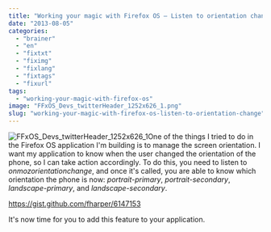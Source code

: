 ```yaml
---
title: "Working your magic with Firefox OS – Listen to orientation change"
date: "2013-08-05"
categories: 
  - "brainer"
  - "en"
  - "fixtxt"
  - "fiximg"
  - "fixlang"
  - "fixtags"
  - "fixurl"
tags: 
  - "working-your-magic-with-firefox-os"
image: "FFxOS_Devs_twitterHeader_1252x626_1.png"
slug: "working-your-magic-with-firefox-os-listen-to-orientation-change"
---
```


![FFxOS_Devs_twitterHeader_1252x626_1](images/FFxOS_Devs_twitterHeader_1252x626_1.png)One of the things I tried to do in the Firefox OS application I'm building is to manage the screen orientation. I want my application to know when the user changed the orientation of the phone, so I can take action accordingly. To do this, you need to listen to _onmozorientationchange_, and once it's called, you are able to know which orientation the phone is now: _portrait-primary_, _portrait-secondary_, _landscape-primary_, and _landscape-secondary_.

https://gist.github.com/fharper/6147153

It's now time for you to add this feature to your application.
